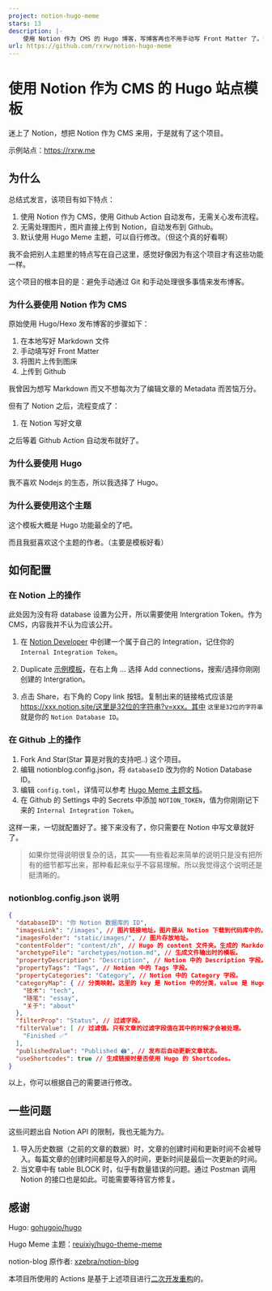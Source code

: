 ```yaml
---
project: notion-hugo-meme
stars: 13
description: |-
    使用 Notion 作为 CMS 的 Hugo 博客，写博客再也不用手动写 Front Matter 了。预置 Meme 主题。
url: https://github.com/rxrw/notion-hugo-meme
---
```


# 使用 Notion 作为 CMS 的 Hugo 站点模板

迷上了 Notion，想把 Notion 作为 CMS 来用，于是就有了这个项目。

示例站点：https://rxrw.me

## 为什么

总结式发言，该项目有如下特点：

1. 使用 Notion 作为 CMS，使用 Github Action 自动发布，无需关心发布流程。
2. 无需处理图片，图片直接上传到 Notion，自动发布到 Github。
3. 默认使用 Hugo Meme 主题，可以自行修改。（但这个真的好看啊）

我不会把别人主题里的特点写在自己这里，感觉好像因为有这个项目才有这些功能一样。

这个项目的根本目的是：避免手动通过 Git 和手动处理很多事情来发布博客。

### 为什么要使用 Notion 作为 CMS

原始使用 Hugo/Hexo 发布博客的步骤如下：
1. 在本地写好 Markdown 文件
2. 手动填写好 Front Matter
3. 将图片上传到图床
4. 上传到 Github

我曾因为想写 Markdown 而又不想每次为了编辑文章的 Metadata 而苦恼万分。

但有了 Notion 之后，流程变成了：

1. 在 Notion 写好文章

之后等着 Github Action 自动发布就好了。

### 为什么要使用 Hugo

我不喜欢 Nodejs 的生态，所以我选择了 Hugo。

### 为什么要使用这个主题

这个模板大概是 Hugo 功能最全的了吧。

而且我挺喜欢这个主题的作者。（主要是模板好看）

## 如何配置

### 在 Notion 上的操作

此处因为没有将 database 设置为公开，所以需要使用 Intergration Token。作为 CMS，内容我并不认为应该公开。

1. 在 [Notion Developer](https://www.notion.so/my-integrations) 中创建一个属于自己的 Integration，记住你的 `Internal Integration Token`。

2. Duplicate [示例模板](https://rxrw.notion.site/fb04c7eebcac4e7c9cfc7a9ca23b8c3d?v=9e0f9e6e598d4dc3a031fd4248dd7750)，在右上角 ... 选择 Add connections，搜索/选择你刚刚创建的 Intergration。

3. 点击 Share，右下角的 Copy link 按钮。复制出来的链接格式应该是 https://xxx.notion.site/这里是32位的字符串?v=xxx。其中 `这里是32位的字符串` 就是你的 `Notion Database ID`。

### 在 Github 上的操作

1. Fork And Star(Star 算是对我的支持吧..) 这个项目。
2. 编辑 notionblog.config.json，将 `databaseID` 改为你的 Notion Database ID。
3. 编辑 `config.toml`，详情可以参考 [Hugo Meme 主题文档](https://github.com/reuixiy/hugo-theme-meme/blob/master/README.md)。
4. 在 Github 的 Settings 中的 Secrets 中添加 `NOTION_TOKEN`，值为你刚刚记下来的 `Internal Integration Token`。

这样一来，一切就配置好了。接下来没有了，你只需要在 Notion 中写文章就好了。

> 如果你觉得说明很复杂的话，其实——有些看起来简单的说明只是没有把所有的细节都写出来，那种看起来似乎不容易理解。所以我觉得这个说明还是挺清晰的。

### notionblog.config.json 说明

```json
{
  "databaseID": "你 Notion 数据库的 ID",
  "imagesLink": "/images", // 图片链接地址。图片是从 Notion 下载到代码库中的，所以这里需要填写图片的链接地址。
  "imagesFolder": "static/images/", // 图片存放地址。
  "contentFolder": "content/zh", // Hugo 的 content 文件夹。生成的 Markdown 文件会按照分类放在这里。
  "archetypeFile": "archetypes/notion.md", // 生成文件输出时的模板。
  "propertyDescription": "Description", // Notion 中的 Description 字段。
  "propertyTags": "Tags", // Notion 中的 Tags 字段。
  "propertyCategories": "Category", // Notion 中的 Category 字段。
  "categoryMap": { // 分类映射。这里的 key 是 Notion 中的分类，value 是 Hugo 中的分类，也就是文件夹的名称。记得要和 config.toml 中的分类保持一致。
    "技术": "tech",
    "随笔": "essay",
    "关于": "about"
  },
  "filterProp": "Status", // 过滤字段。
  "filterValue": [ // 过滤值。只有文章的过滤字段值在其中的时候才会被处理。
    "Finished ✅"
  ],
  "publishedValue": "Published 🖨", // 发布后自动更新文章状态。
  "useShortcodes": true // 生成链接时是否使用 Hugo 的 Shortcodes。
}
```
以上，你可以根据自己的需要进行修改。

## 一些问题

这些问题出自 Notion API 的限制，我也无能为力。

1. 导入历史数据（之前的文章的数据）时，文章的创建时间和更新时间不会被导入。每篇文章的创建时间都是导入的时间，更新时间是最后一次更新的时间。
2. 当文章中有 table BLOCK 时，似乎有数量错误的问题。通过 Postman 调用 Notion 的接口也是如此。可能需要等待官方修复。

## 感谢

Hugo: [gohugoio/hugo](https://github.com/gohugoio/hugo)

Hugo Meme 主题：[reuixiy/hugo-theme-meme](https://github.com/reuixiy/hugo-theme-meme)

notion-blog 原作者: [xzebra/notion-blog](https://github.com/xzebra/notion-blog)

本项目所使用的 Actions 是基于上述项目进行[二次开发重构](https://github.com/rxrw/notion-blog)的。

